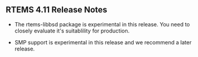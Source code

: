 ## RTEMS 4.11 Release Notes

* The rtems-libbsd package is experimental in this release.
  You need to closely evaluate it's suitablility for production.

* SMP support is experimental in this release and we recommend a
  later release.
